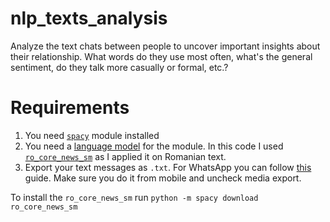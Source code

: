 # nlp_texts_analysis
Analyze the text chats between people to uncover important insights about their relationship. What words do they use most often, what's the general sentiment, do they talk more casually or formal, etc.?

# Requirements
1. You need [`spacy`](https://spacy.io/usage) module installed 
2. You need a [language model](https://spacy.io/usage/models#languages) for the module. In this code I used [`ro_core_news_sm`](https://spacy.io/models/ro#ro_core_news_sm) as I applied it on Romanian text.
3. Export your text messages as `.txt`. For WhatsApp you can follow [this](https://faq.whatsapp.com/android/chats/how-to-save-your-chat-history/?lang=en) guide. Make sure you do it from mobile and uncheck media export.

To install the `ro_core_news_sm` run `python -m spacy download ro_core_news_sm`
